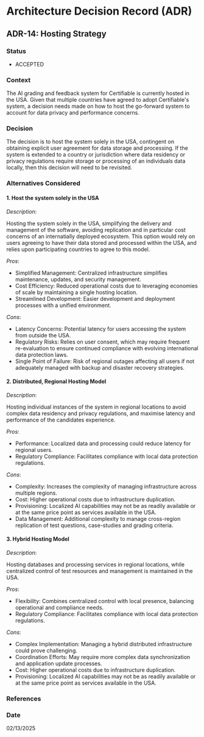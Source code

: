# Architecture Decision Record (ADR)

## ADR-14: Hosting Strategy

### Status
- ACCEPTED

### Context
The AI grading and feedback system for Certifiable is currently hosted in the USA. Given that multiple countries have agreed to adopt Certifiable's system, a decision needs made on how to host the go-forward system to account for data privacy and performance concerns.

### Decision
The decision is to host the system solely in the USA, contingent on obtaining explicit user agreement for data storage and processing. If the system is extended to a country or jurisdiction where data residency or privacy regulations require storage or processing of an individuals data locally, then this decision will need to be revisited.

### Alternatives Considered

#### 1. Host the system solely in the USA

*Description*:

Hosting the system solely in the USA, simplifying the delivery and management of the software, avoiding replication and in particular cost concerns of an internatially deployed ecosystem. This option would rely on users agreeing to have their data stored and processed within the USA, and relies upon participating countries to agree to this model.

*Pros*:
- Simplified Management: Centralized infrastructure simplifies maintenance, updates, and security management.
- Cost Efficiency: Reduced operational costs due to leveraging economies of scale by maintaining a single hosting location.
- Streamlined Development: Easier development and deployment processes with a unified environment.

*Cons*:
- Latency Concerns: Potential latency for users accessing the system from outside the USA.
- Regulatory Risks: Relies on user consent, which may require frequent re-evaluation to ensure continued compliance with evolving international data protection laws.
- Single Point of Failure: Risk of regional outages affecting all users if not adequately managed with backup and disaster recovery strategies.

#### 2. Distributed, Regional Hosting Model

*Description*:

Hosting individual instances of the system in regional locations to avoid complex data residency and privacy regulations, and maximise latency and performance of the candidates experience.

*Pros*:
- Performance: Localized data and processing could reduce latency for regional users.
- Regulatory Compliance: Facilitates compliance with local data protection regulations.

*Cons*:
- Complexity: Increases the complexity of managing infrastructure across multiple regions.
- Cost: Higher operational costs due to infrastructure duplication.
- Provisioning: Localized AI capabilities may not be as readily available or at the same price point as services available in the USA.
- Data Management: Additional complexity to manage cross-region replication of test questions, case-studies and grading criteria.

#### 3. Hybrid Hosting Model

*Description*:

Hosting databases and processing services in regional locations, while centralized control of test resources and management is maintained in the USA.

*Pros*:
- Flexibility: Combines centralized control with local presence, balancing operational and compliance needs.
- Regulatory Compliance: Facilitates compliance with local data protection regulations.

*Cons*:
- Complex Implementation: Managing a hybrid distributed infrastructure could prove challenging.
- Coordination Efforts: May require more complex data synchronization and application update processes.
- Cost: Higher operational costs due to infrastructure duplication.
- Provisioning: Localized AI capabilities may not be as readily available or at the same price point as services available in the USA.

### References

### Date
02/13/2025
